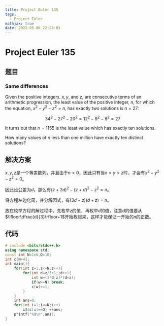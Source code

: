 ```yaml
---
title: Project Euler 135
tags:
  - Project Euler
mathjax: true
date: 2022-05-06 22:23:03
---
```


<escape><!-- more --></escape>

# Project Euler 135

## 题目

### Same differences

Given the positive integers, $x, y$, and $z$, are consecutive terms of an arithmetic progression, the least value of the positive integer, $n$, for which the equation, $x^2 − y^2 − z^2 = n$, has exactly two solutions is $n = 27$:

$$34^2 − 27^2 − 20^2 = 12^2 − 9^2 − 6^2 = 27$$

It turns out that $n = 1155$ is the least value which has exactly ten solutions.

How many values of $n$ less than one million have exactly ten distinct solutions?

## 解决方案

$x,y,z$是一个等差数列，并且由于$n>0$，因此只有当$x>y>z$时，才会有$x^2-y^2-z^2>0$。

因此设公差为$d$，那么有$(z+2d)^2-(z+d)^2-z^2=n$。

将方程左边化简，并分解因式，有$(3d-z)(d+z)=n$。

故在枚举方程的解过程中，先枚举$z$的值，再枚举$d$的值，注意$d$的值要从$\lfloor\dfrac{d}{3}\rfloor+1$开始枚起来，这样才能保证一开始的$n$的正数。

## 代码

```C++
# include <bits/stdc++.h>
using namespace std;
const int N=1e6,Q=10;
int c[N+4];
int main(){
    for(int z=1;z<=N;z++){
        for(int d=z/3+1;;d++){
            int w=(3*d-z)*(d+z);
            if(w>=N) break;
            c[w]+=1;
        }
    }
    int ans=0;
    for(int i=1;i<=N;i++)
        if(c[i]==Q) ++ans;
    printf("%d\n",ans);
}

```
